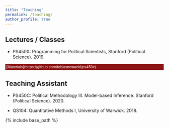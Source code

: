 ```yaml
---
title: "Teaching"
permalink: /teaching/
author_profile: true
---
```


## Lectures / Classes

* PS450X: Programming for Political Scientists, Stanford (Political Science). 2019. 

<div style="background-color: #8C1515; color: #ffffff; padding: 3px; font-size: 0.8em;">[Materials](https://github.com/tobiasnowacki/ps450x)</div>

## Teaching Assistant

* PS450C: Political Methodology III. Model-based Inference. Stanford (Political Science). 2020.

* QS104: Quantitative Methods I, University of Warwick. 2018.

{% include base_path %}

